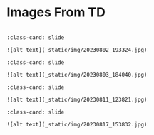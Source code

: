 # Images From TD


<div id="slideshow">

```{include} _static/buttons.html
```

```{card} 
:class-card: slide

![alt text](_static/img/20230802_193324.jpg)
```

```{card} 
:class-card: slide

![alt text](_static/img/20230803_184040.jpg)
```

```{card} 
:class-card: slide

![alt text](_static/img/20230811_123821.jpg)
```

```{card} 
:class-card: slide

![alt text](_static/img/20230817_153832.jpg)
```




</div>